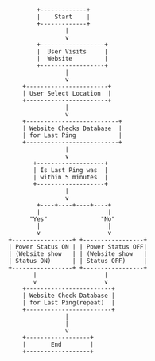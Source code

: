                 +-------------+
                |    Start    |
                +-------------+
                        |
                        v
                +------------------+
                |  User Visits     |
                |  Website         |
                +------------------+
                        |
                        v
            +-----------------------+
            | User Select Location  |
            +-----------------------+
                        |
                        v
            +--------------------------+
            | Website Checks Database  |
            | for Last Ping            |
            +--------------------------+
                        |
                        v
               +-------------------+
               | Is Last Ping was  |
               | within 5 minutes  |
               +-------------------+
                        |
                        v
                +----+----+----+----+
                |                   |
              "Yes"               "No"
                |                   |
                v                   v
        +-----------------+ +-----------------+
        | Power Status ON | | Power Status OFF|
        | (Website show   | | (Website show   |
        | Status ON)      | | Status OFF)     |
        +-----------------+ +-----------------+
               |                   |
               v                   v
            +------------------------+
            | Website Check Database |
            | for Last Ping(repeat)  |
            +------------------------+
                        |    
                        |
                        v
            +------------------+
            |       End        |
            +------------------+
